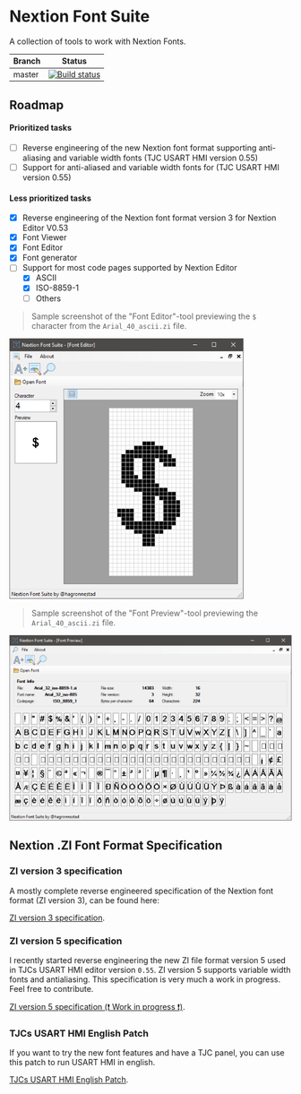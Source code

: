 # Nextion Font Suite

A collection of tools to work with Nextion Fonts.

| Branch | Status |
|--------|--------|
| master | [![Build status](https://ci.appveyor.com/api/projects/status/kmi5iikvsod53c4p?svg=true)](https://ci.appveyor.com/project/hagronnestad/nextion-font-editor) |


## Roadmap

#### Prioritized tasks
- [ ] Reverse engineering of the new Nextion font format supporting anti-aliasing and variable width fonts (TJC USART HMI version 0.55)
- [ ] Support for anti-aliased and variable width fonts for (TJC USART HMI version 0.55)

#### Less prioritized tasks
- [x] Reverse engineering of the Nextion font format version 3 for Nextion Editor V0.53
- [x] Font Viewer
- [x] Font Editor
- [x] Font generator
- [ ] Support for most code pages supported by Nextion Editor
  - [x] ASCII
  - [x] ISO-8859-1
  - [ ] Others

> Sample screenshot of the "Font Editor"-tool previewing the `$` character from the `Arial_40_ascii.zi` file.

![](Screenshots/02-thumb.png)

> Sample screenshot of the "Font Preview"-tool previewing the `Arial_40_ascii.zi` file.

![](Screenshots/01-thumb.png)

## Nextion .ZI Font Format Specification

### ZI version 3 specification

A mostly complete reverse engineered specification of the Nextion font format (ZI version 3), can be found here:

[ZI version 3 specification](Docs/Nextion%20Font%20Format%20Specification%20ZI%20version%203.md).

### ZI version 5 specification

I recently started reverse engineering the new ZI file format version 5 used in TJCs USART HMI editor version `0.55`. ZI version 5 supports variable width fonts and antialiasing. This specification is very much a work in progress. Feel free to contribute.

[ZI version 5 specification (❗ Work in progress ❗)](Docs/Nextion%20Font%20Format%20Specification%20ZI%20version%205.md).

### TJCs USART HMI English Patch
If you want to try the new font features and have a TJC panel, you can use this patch to run USART HMI in english.

[TJCs USART HMI English Patch](https://github.com/hagronnestad/tjc-usart-hmi-english-patch).